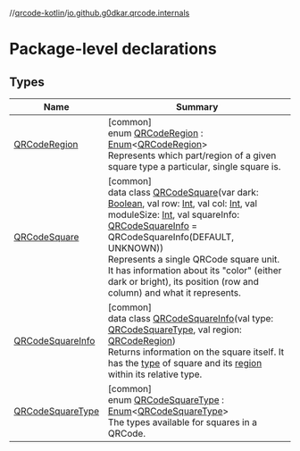 //[qrcode-kotlin](../../index.md)/[io.github.g0dkar.qrcode.internals](index.md)

# Package-level declarations

## Types

| Name | Summary |
|---|---|
| [QRCodeRegion](-q-r-code-region/index.md) | [common]<br>enum [QRCodeRegion](-q-r-code-region/index.md) : [Enum](https://kotlinlang.org/api/latest/jvm/stdlib/kotlin/-enum/index.html)&lt;[QRCodeRegion](-q-r-code-region/index.md)&gt; <br>Represents which part/region of a given square type a particular, single square is. |
| [QRCodeSquare](-q-r-code-square/index.md) | [common]<br>data class [QRCodeSquare](-q-r-code-square/index.md)(var dark: [Boolean](https://kotlinlang.org/api/latest/jvm/stdlib/kotlin/-boolean/index.html), val row: [Int](https://kotlinlang.org/api/latest/jvm/stdlib/kotlin/-int/index.html), val col: [Int](https://kotlinlang.org/api/latest/jvm/stdlib/kotlin/-int/index.html), val moduleSize: [Int](https://kotlinlang.org/api/latest/jvm/stdlib/kotlin/-int/index.html), val squareInfo: [QRCodeSquareInfo](-q-r-code-square-info/index.md) = QRCodeSquareInfo(DEFAULT, UNKNOWN))<br>Represents a single QRCode square unit. It has information about its &quot;color&quot; (either dark or bright), its position (row and column) and what it represents. |
| [QRCodeSquareInfo](-q-r-code-square-info/index.md) | [common]<br>data class [QRCodeSquareInfo](-q-r-code-square-info/index.md)(val type: [QRCodeSquareType](-q-r-code-square-type/index.md), val region: [QRCodeRegion](-q-r-code-region/index.md))<br>Returns information on the square itself. It has the [type](-q-r-code-square-info/type.md) of square and its [region](-q-r-code-square-info/region.md) within its relative type. |
| [QRCodeSquareType](-q-r-code-square-type/index.md) | [common]<br>enum [QRCodeSquareType](-q-r-code-square-type/index.md) : [Enum](https://kotlinlang.org/api/latest/jvm/stdlib/kotlin/-enum/index.html)&lt;[QRCodeSquareType](-q-r-code-square-type/index.md)&gt; <br>The types available for squares in a QRCode. |
